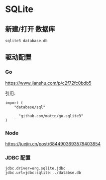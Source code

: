 # SQLite

## 新建/打开 数据库

```shell
sqlite3 database.db
```

## 驱动配置

### Go

<https://www.jianshu.com/p/c2f72fc0bdb5>

引用:

```golang
import (
    "database/sql"

    _ "github.com/mattn/go-sqlite3"
)
```

### Node

<https://juejin.cn/post/6844903693578403854>

### JDBC 配置

```config
jdbc.driver=org.sqlite.jdbc
jdbc.url=jdbc:sqlite:../databse.db
```
